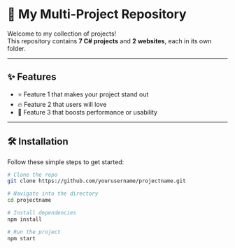 # 📂 My Multi-Project Repository

Welcome to my collection of projects!  
This repository contains **7 C# projects** and **2 websites**, each in its own folder.

---

## ✨ Features

- ⭐ Feature 1 that makes your project stand out
- 🔥 Feature 2 that users will love
- 🚀 Feature 3 that boosts performance or usability

---

## 🛠️ Installation

Follow these simple steps to get started:

```bash
# Clone the repo
git clone https://github.com/yourusername/projectname.git

# Navigate into the directory
cd projectname

# Install dependencies
npm install

# Run the project
npm start
